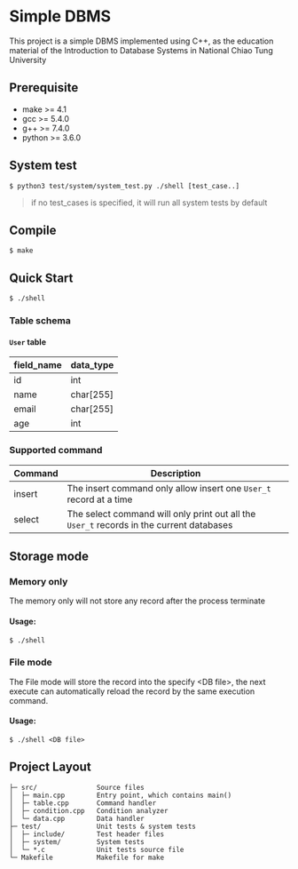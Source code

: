 # Simple DBMS                                                                                                   

This project is a simple DBMS implemented using C++, as the education material of the Introduction to Database Systems in National Chiao Tung University

## Prerequisite

* make >= 4.1
* gcc >= 5.4.0
* g++ >= 7.4.0
* python >= 3.6.0

## System test

`$ python3 test/system/system_test.py ./shell [test_case..]`

> if no test_cases is specified, it will run all system tests by default

## Compile

`$ make`

## Quick Start
`$ ./shell`

### Table schema
#### `User` table
| field_name | data_type |
|---|---|
| id | int |
| name | char[255] |
| email | char[255] |
| age | int |

### Supported command
| Command | Description |
|---|---| 
| insert | The insert command only allow insert one `User_t` record at a time |
| select | The select command will only print out all the `User_t` records in the current databases |


## Storage mode

### Memory only

The memory only will not store any record after the process terminate

#### Usage:
`$ ./shell`

### File mode

The File mode will store the record into the specify \<DB file\>, the
next execute can automatically reload the record by the same
execution command.

#### Usage:
`$ ./shell <DB file>`

## Project Layout
    ├─ src/               Source files
    │  ├─ main.cpp        Entry point, which contains main()
    │  ├─ table.cpp       Command handler
    │  ├─ condition.cpp   Condition analyzer
    │  └─ data.cpp        Data handler
    ├─ test/              Unit tests & system tests
    │  ├─ include/        Test header files
    │  ├─ system/         System tests
    │  └─ *.c             Unit tests source file
    └─ Makefile           Makefile for make

